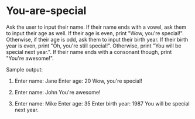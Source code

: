 # You-are-special

Ask the user to input their name. If their name ends with a vowel, ask them to input their age as well. If their age is even, print "Wow, you're special!". Otherwise, if their age is odd, ask them to input their birth year. If their birth year is even, print "Oh, you're still special!". Otherwise, print "You will be special next year.". If their name ends with a consonant though, print "You're awesome!".

Sample output:
1. Enter name: Jane
   Enter age: 20
   Wow, you're special!

2. Enter name: John
   You're awesome!

3. Enter name: Mike
   Enter age: 35
   Enter birth year: 1987
   You will be special next year.
